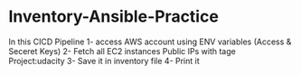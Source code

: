 # Inventory-Ansible-Practice
In this CICD Pipeline 
1- access AWS account using ENV variables (Access & Seceret Keys)
2- Fetch all EC2 instances Public IPs with tage Project:udacity
3- Save it in inventory file
4- Print it